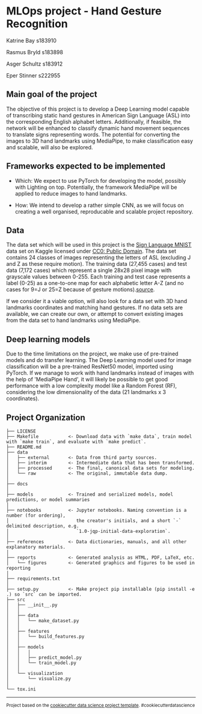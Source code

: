 # MLOps project - Hand Gesture Recognition
<!-- ============================== -->

Katrine Bay s183910

Rasmus Bryld s183898

Asger Schultz s183912

Eper Stinner s222955


## Main goal of the project

The objective of this project is to develop a Deep Learning model capable of transcribing static hand gestures in American Sign Language (ASL) into the corresponding English alphabet letters. Additionally, if feasible, the network will be enhanced to classify dynamic hand movement sequences to translate signs representing words. The potential for converting the images to 3D hand landmarks using MediaPipe, to make classification easy and scalable, will also be explored.

## Frameworks expected to be implemented

- Which: We expect to use PyTorch for developing the model, possibly with Lighting on top. Potentially, the framework MediaPipe will be applied to reduce images to hand landmarks.
<!-- - How: We intend to utilise a pretrained model from the Transformer framework, as we will focus on creating a well organised, reproducable, scalable and xx project repository. -->
- How: We intend to develop a rather simple CNN, as we will focus on creating a well organised, reproducable and scalable project repository.

## Data

The data set which will be used in this project is the [Sign Language MNIST](https://www.kaggle.com/datasets/datamunge/sign-language-mnist) data set on Kaggle licensed under [CC0: Public Domain](https://creativecommons.org/publicdomain/zero/1.0/). The data set contains 24 classes of images representing the letters of ASL (excluding J and Z as these require motion). The training data (27,455 cases) and test data (7,172 cases) which represent a single 28x28 pixel image with grayscale values between 0-255. Each training and test case represents a label (0-25) as a one-to-one map for each alphabetic letter A-Z (and no cases for 9=J or 25=Z because of gesture motions).[source](https://www.kaggle.com/datasets/datamunge/sign-language-mnist).

If we consider it a viable option, will also look for a data set with 3D hand landmarks coordinates and matching hand gestures. If no data sets are available, we can create our own, or attempt to convert existing images from the data set to hand landmarks using MediaPipe.

## Deep learning models
Due to the time limitations on the project, we make use of pre-trained models and do transfer learning. The Deep Learning model used for image classification will be a pre-trained ResNet50 model, imported using PyTorch. If we manage to work with hand landmarks instead of images with the help of 'MediaPipe Hand', it will likely be possible to get good performance with a low complexity model like a Random Forest (RF), considering the low dimensionality of the data (21 landmarks x 3 coordinates).



Project Organization
------------

    ├── LICENSE
    ├── Makefile           <- Download data with `make data`, train model with `make train`, and evaluate with `make predict`.
    ├── README.md
    ├── data
    │   ├── external       <- Data from third party sources.
    │   ├── interim        <- Intermediate data that has been transformed.
    │   ├── processed      <- The final, canonical data sets for modeling.
    │   └── raw            <- The original, immutable data dump.
    │
    ├── docs
    │
    ├── models             <- Trained and serialized models, model predictions, or model summaries
    │
    ├── notebooks          <- Jupyter notebooks. Naming convention is a number (for ordering),
    │                         the creator's initials, and a short `-` delimited description, e.g.
    │                         `1.0-jqp-initial-data-exploration`.
    │
    ├── references         <- Data dictionaries, manuals, and all other explanatory materials.
    │
    ├── reports            <- Generated analysis as HTML, PDF, LaTeX, etc.
    │   └── figures        <- Generated graphics and figures to be used in reporting
    │
    ├── requirements.txt
    │
    ├── setup.py           <- Make project pip installable (pip install -e .) so `src` can be imported.
    ├── src
    │   ├── __init__.py
    │   │
    │   ├── data
    │   │   └── make_dataset.py
    │   │
    │   ├── features
    │   │   └── build_features.py
    │   │
    │   ├── models
    │   │   │
    │   │   ├── predict_model.py
    │   │   └── train_model.py
    │   │
    │   └── visualization
    │       └── visualize.py
    │
    └── tox.ini


--------

<p><small>Project based on the <a target="_blank" href="https://drivendata.github.io/cookiecutter-data-science/">cookiecutter data science project template</a>. #cookiecutterdatascience</small></p>
